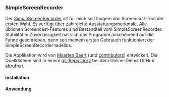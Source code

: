 ### SimpleScreenRecorder

Der [SimpleScreenRecorder](http://www.maartenbaert.be/simplescreenrecorder/)
ist für mich seit langem das Screencast-Tool der ersten Wahl.
Es verfügt über zahlreiche Ausstattungsmerkmale. Alle üblichen
Screencast-Features sind Bestandteil vom SimpleScreenRecorder.
Stabilität in Zuverlässigkeit hat sich das Programm anscheinend
auf die Fahne geschrieben, denn seit meinem ersten Gebrauch
funktioniert der SimpleScreenRecorder tadellos.

Die Applikation wird von [Maarten Baert](https://github.com/MaartenBaert)
(und [contributors](https://github.com/MaartenBaert/ssr/graphs/contributors))
entwickelt. Die Quelldateien sind in einem [git-Repository](https://github.com/MaartenBaert/ssr)
bei dem Online-Dienst GitHub abrufbar.


#### Installation



#### Anwendung

